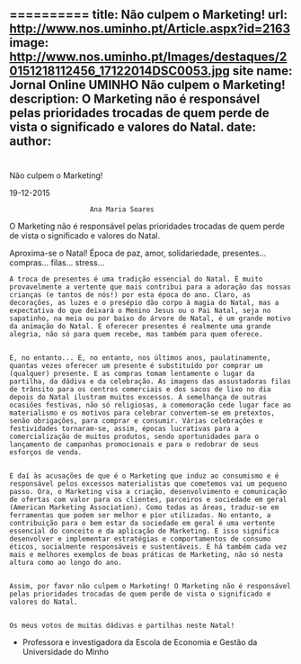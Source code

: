 ==========
 title: Não culpem o Marketing!
url: http://www.nos.uminho.pt/Article.aspx?id=2163
image: http://www.nos.uminho.pt/Images/destaques/20151218112456_17122014DSC0053.jpg
site name: Jornal Online UMINHO Não culpem o Marketing!
description: O Marketing não é responsável pelas prioridades trocadas de quem perde de vista o significado e valores do Natal.
date: 
author: 
 --- 
# 

Não culpem o Marketing!

19-12-2015

                        Ana Maria Soares

O Marketing não é responsável pelas prioridades trocadas de quem perde de vista o significado e valores do Natal.

Aproxima-se o Natal! Época de paz, amor, solidariedade, presentes... compras... filas... stress...
	 

	A troca de presentes é uma tradição essencial do Natal. É muito provavelmente a vertente que mais contribui para a adoração das nossas crianças (e tantos de nós!) por esta época do ano. Claro, as decorações, as luzes e o presépio dão corpo à magia do Natal, mas a expectativa do que deixará o Menino Jesus ou o Pai Natal, seja no sapatinho, na meia ou por baixo do árvore de Natal, é um grande motivo da animação do Natal. E oferecer presentes é realmente uma grande alegria, não só para quem recebe, mas também para quem oferece.
	 

	E, no entanto... E, no entanto, nos últimos anos, paulatinamente, quantas vezes oferecer um presente é substituído por comprar um (qualquer) presente. E as compras tomam lentamente o lugar da partilha, da dádiva e da celebração. As imagens das assustadoras filas de trânsito para os centros comerciais e dos sacos de lixo no dia depois do Natal ilustram muitos excessos. À semelhança de outras ocasiões festivas, não só religiosas, a comemoração cede lugar face ao materialismo e os motivos para celebrar convertem-se em pretextos, senão obrigações, para comprar e consumir. Várias celebrações e festividades tornaram-se, assim, épocas lucrativas para a comercialização de muitos produtos, sendo oportunidades para o lançamento de campanhas promocionais e para o redobrar de seus esforços de venda. 
	 

	E daí às acusações de que é o Marketing que induz ao consumismo e é responsável pelos excessos materialistas que cometemos vai um pequeno passo. Ora, o Marketing visa a criação, desenvolvimento e comunicação de ofertas com valor para os clientes, parceiros e sociedade em geral (American Marketing Association). Como todas as áreas, traduz-se em ferramentas que podem ser melhor e pior utilizadas. No entanto, a contribuição para o bem estar da sociedade em geral é uma vertente essencial do conceito e da aplicação de Marketing. E isso significa desenvolver e implementar estratégias e comportamentos de consumo éticos, socialmente responsáveis e sustentáveis. E há também cada vez mais e melhores exemplos de boas práticas de Marketing, não só nesta altura como ao longo do ano.
	 

	Assim, por favor não culpem o Marketing! O Marketing não é responsável pelas prioridades trocadas de quem perde de vista o significado e valores do Natal.
	 

	Os meus votos de muitas dádivas e partilhas neste Natal!

* Professora e investigadora da Escola de Economia e Gestão da Universidade do Minho


